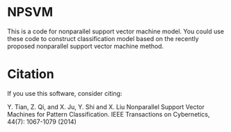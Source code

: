 # NPSVM
This is a code  for nonparallel support vector machine model. You could use these code to construct classification model based on the recently proposed nonparallel support vector machine method.



# Citation
If you use this software, consider citing:


Y. Tian, Z. Qi, and X. Ju, Y. Shi and X. Liu  Nonparallel Support Vector
Machines for Pattern Classification. IEEE Transactions on Cybernetics, 44(7): 1067-1079 (2014)